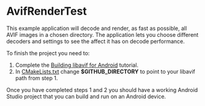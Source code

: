 # AvifRenderTest

This example application will decode and render, as fast as possible, all
AVIF images in a chosen directory. The application lets you choose different
decoders and settings to see the affect it has on decode performance.

To finish the project you need to:
1. Complete the [Building libavif for
Android](../../../BUILDING_ANDROID_LIBAVIF.md) tutorial.
2. In [CMakeLists.txt](app/src/main/cpp/CMakeLists.txt) change **$GITHUB_DIRECTORY** to point to your libavif path from step 1.

Once you have completed steps 1 and 2 you should have a working Android Studio
project that you can build and run on an Android device.

